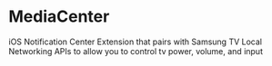 # MediaCenter

iOS Notification Center Extension that pairs with Samsung TV Local Networking APIs to allow you to control tv power, volume, and input


